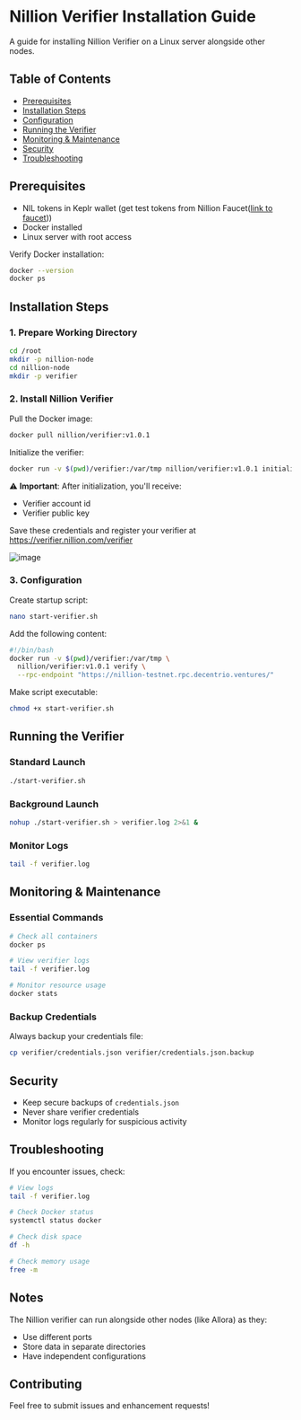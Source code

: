 # Nillion Verifier Installation Guide
A guide for installing Nillion Verifier on a Linux server alongside other nodes.

## Table of Contents
- [Prerequisites](#prerequisites)
- [Installation Steps](#installation-steps)
- [Configuration](#configuration)
- [Running the Verifier](#running-the-verifier)
- [Monitoring & Maintenance](#monitoring--maintenance)
- [Security](#security)
- [Troubleshooting](#troubleshooting)

## Prerequisites
- NIL tokens in Keplr wallet (get test tokens from Nillion Faucet([link to faucet](https://faucet.testnet.nillion.com/)))
- Docker installed
- Linux server with root access

Verify Docker installation:
```bash
docker --version
docker ps
```

## Installation Steps

### 1. Prepare Working Directory
```bash
cd /root
mkdir -p nillion-node
cd nillion-node
mkdir -p verifier
```

### 2. Install Nillion Verifier

Pull the Docker image:
```bash
docker pull nillion/verifier:v1.0.1
```

Initialize the verifier:
```bash
docker run -v $(pwd)/verifier:/var/tmp nillion/verifier:v1.0.1 initialise
```

⚠️ **Important**: After initialization, you'll receive:
- Verifier account id
- Verifier public key

Save these credentials and register your verifier at https://verifier.nillion.com/verifier

![image](https://github.com/user-attachments/assets/2976ec15-ecfb-4023-b191-cbf85de2a8e3)

### 3. Configuration

Create startup script:
```bash
nano start-verifier.sh
```

Add the following content:
```bash
#!/bin/bash
docker run -v $(pwd)/verifier:/var/tmp \
  nillion/verifier:v1.0.1 verify \
  --rpc-endpoint "https://nillion-testnet.rpc.decentrio.ventures/"
```

Make script executable:
```bash
chmod +x start-verifier.sh
```

## Running the Verifier

### Standard Launch
```bash
./start-verifier.sh
```

### Background Launch
```bash
nohup ./start-verifier.sh > verifier.log 2>&1 &
```

### Monitor Logs
```bash
tail -f verifier.log
```

## Monitoring & Maintenance

### Essential Commands
```bash
# Check all containers
docker ps

# View verifier logs
tail -f verifier.log

# Monitor resource usage
docker stats
```

### Backup Credentials
Always backup your credentials file:
```bash
cp verifier/credentials.json verifier/credentials.json.backup
```

## Security
- Keep secure backups of `credentials.json`
- Never share verifier credentials
- Monitor logs regularly for suspicious activity

## Troubleshooting

If you encounter issues, check:

```bash
# View logs
tail -f verifier.log

# Check Docker status
systemctl status docker

# Check disk space
df -h

# Check memory usage
free -m
```

## Notes
The Nillion verifier can run alongside other nodes (like Allora) as they:
- Use different ports
- Store data in separate directories
- Have independent configurations

## Contributing
Feel free to submit issues and enhancement requests!
